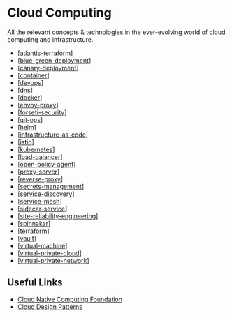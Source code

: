# Cloud Computing

All the relevant concepts & technologies in the ever-evolving world of cloud computing and infrastructure.

- [[atlantis-terraform]]
- [[blue-green-deployment]]
- [[canary-deployment]]
- [[container]]
- [[devops]]
- [[dns]]
- [[docker]]
- [[envoy-proxy]]
- [[forseti-security]]
- [[git-ops]]
- [[helm]]
- [[infrastructure-as-code]]
- [[istio]]
- [[kubernetes]]
- [[load-balancer]]
- [[open-policy-agent]]
- [[proxy-server]]
- [[reverse-proxy]]
- [[secrets-management]]
- [[service-discovery]]
- [[service-mesh]]
- [[sidecar-service]]
- [[site-reliability-engineering]]
- [[spinnaker]]
- [[terraform]]
- [[vault]]
- [[virtual-machine]]
- [[virtual-private-cloud]]
- [[virtual-private-network]]

## Useful Links

- [Cloud Native Computing Foundation](https://www.cncf.io/)
- [Cloud Design Patterns](https://docs.microsoft.com/en-us/azure/architecture/patterns/)

[//begin]: # "Autogenerated link references for markdown compatibility"
[atlantis-terraform]: cloud-computing/atlantis-terraform "Atlantis (Terraform)"
[blue-green-deployment]: cloud-computing/blue-green-deployment "Blue Green Deployment"
[canary-deployment]: cloud-computing/canary-deployment "Canary Deployment"
[container]: cloud-computing/container "Container"
[devops]: cloud-computing/devops "DevOps"
[dns]: cloud-computing/dns "Domain Name Service (DNS)"
[docker]: cloud-computing/docker "Docker"
[envoy-proxy]: cloud-computing/envoy-proxy "Envoy Proxy"
[forseti-security]: cloud-computing/forseti-security "Forseti Security"
[git-ops]: cloud-computing/git-ops "GitOps"
[helm]: cloud-computing/helm "Helm"
[infrastructure-as-code]: cloud-computing/infrastructure-as-code "Infastructure as Code"
[istio]: cloud-computing/istio "Istio"
[kubernetes]: cloud-computing/kubernetes "Kubernetes (k8s)"
[load-balancer]: cloud-computing/load-balancer "Load Balancer"
[open-policy-agent]: cloud-computing/open-policy-agent "Open Policy Agent"
[proxy-server]: cloud-computing/proxy-server "Proxy Server"
[reverse-proxy]: cloud-computing/reverse-proxy "Reverse Proxy"
[secrets-management]: cloud-computing/secrets-management "Secrets Management"
[service-discovery]: cloud-computing/service-discovery "Service Discovery"
[service-mesh]: cloud-computing/service-mesh "Service Mesh"
[sidecar-service]: cloud-computing/sidecar-service "Sidecar Service"
[site-reliability-engineering]: cloud-computing/site-reliability-engineering "Site Reliability Engineering (SRE)"
[spinnaker]: cloud-computing/spinnaker "Spinnaker"
[terraform]: cloud-computing/terraform "Terraform"
[vault]: cloud-computing/vault "Vault"
[virtual-machine]: cloud-computing/virtual-machine "Virtual Machine"
[virtual-private-cloud]: cloud-computing/virtual-private-cloud "Virtual Private Cloud"
[virtual-private-network]: cloud-computing/virtual-private-network "Virtual Private Network"
[//end]: # "Autogenerated link references"
